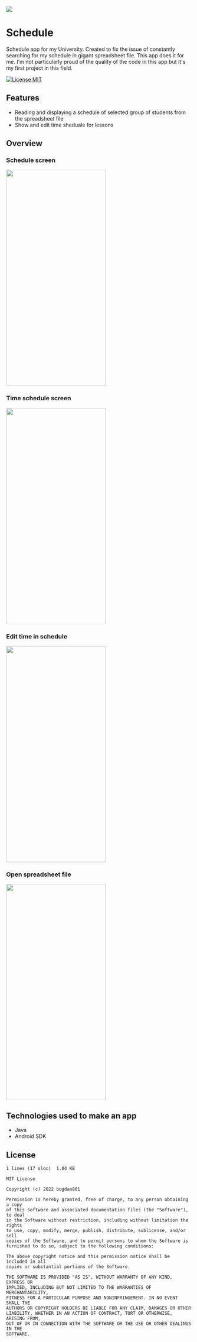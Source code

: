 <img src="promo/promo.png"/>

# Schedule
Schedule app for my University. Created to fix the issue of constantly searching for my schedule in gigant spreadsheet file. 
This app does it for me. I'm not particularly proud of the quality of the code in this app but it's my first project in this field.

[![License MIT](https://img.shields.io/badge/license-MIT-blue.svg)](LICENSE)

## Features
- Reading and displaying a schedule of selected group of students from the spreadsheet file 
- Show and edit time sheduale for lessons

## Overview
### Schedule screen
<img src="promo/main.png" width="270" height="585">

### Time schedule screen

<img src="promo/schedule.png" width="270" height="585">

### Edit time in schedule

<img src="promo/editSchedule.png" width="270" height="585">

### Open spreadsheet file

<img src="promo/select.png" width="270" height="585">

## Technologies used to make an app
- Java
- Android SDK

## License
```
1 lines (17 sloc)  1.04 KB
   
MIT License

Copyright (c) 2022 bogdan801

Permission is hereby granted, free of charge, to any person obtaining a copy
of this software and associated documentation files (the "Software"), to deal
in the Software without restriction, including without limitation the rights
to use, copy, modify, merge, publish, distribute, sublicense, and/or sell
copies of the Software, and to permit persons to whom the Software is
furnished to do so, subject to the following conditions:

The above copyright notice and this permission notice shall be included in all
copies or substantial portions of the Software.

THE SOFTWARE IS PROVIDED "AS IS", WITHOUT WARRANTY OF ANY KIND, EXPRESS OR
IMPLIED, INCLUDING BUT NOT LIMITED TO THE WARRANTIES OF MERCHANTABILITY,
FITNESS FOR A PARTICULAR PURPOSE AND NONINFRINGEMENT. IN NO EVENT SHALL THE
AUTHORS OR COPYRIGHT HOLDERS BE LIABLE FOR ANY CLAIM, DAMAGES OR OTHER
LIABILITY, WHETHER IN AN ACTION OF CONTRACT, TORT OR OTHERWISE, ARISING FROM,
OUT OF OR IN CONNECTION WITH THE SOFTWARE OR THE USE OR OTHER DEALINGS IN THE
SOFTWARE.
```
